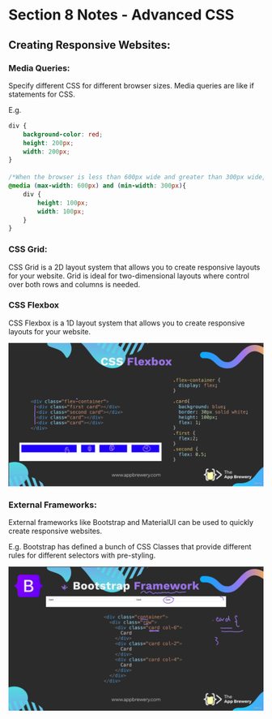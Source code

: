 # Section 8 Notes - Advanced CSS

## Creating Responsive Websites:

### Media Queries: 

Specify different CSS for different browser sizes. Media queries are like if statements for CSS.

E.g. 

```css
div {
    background-color: red;
    height: 200px;
    width: 200px;
}

/*When the browser is less than 600px wide and greater than 300px wide, change the div height and width to 100px:*/  
@media (max-width: 600px) and (min-width: 300px){
    div {
        height: 100px;
        width: 100px;
    }
}
```

### CSS Grid:

CSS Grid is a 2D layout system that allows you to create responsive layouts for your website. Grid is ideal for two-dimensional layouts where control over both rows and columns is needed.

### CSS Flexbox

CSS Flexbox is a 1D layout system that allows you to create responsive layouts for your website. 

![Alt text](img/image.png)

### External Frameworks:

External frameworks like Bootstrap and MaterialUI can be used to quickly create responsive websites.

E.g. Bootstrap has defined a bunch of CSS Classes that provide different rules for different selectors with pre-styling.

![Alt text](img/image2.png)